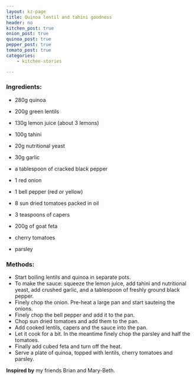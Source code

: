 ```yaml
---
layout: kz-page
title: Quinoa lentil and tahini goodness
header: no
kitchen_post: true
onion_post: true
quinoa_post: true
pepper_post: true
tomato_post: true
categories:
    - kitchen-stories

---
```


### Ingredients:


* 280g quinoa
* 200g green lentils

* 130g lemon juice (about 3 lemons)
* 100g tahini
* 20g nutritional yeast
* 30g garlic
* a tablespoon of cracked black pepper

* 1 red onion
* 1 bell pepper (red or yellow)
* 8 sun dried tomatoes packed in oil
* 3 teaspoons of capers
* 200g of goat feta

* cherry tomatoes
* parsley

### Methods:

* Start boiling lentils and quinoa in separate pots.
* To make the sauce: squeeze the lemon juice, add tahini and nutritional yeast, add crushed garlic, and a tablespoon of freshly ground black pepper.
* Finely chop the onion. Pre-heat a large pan and start sauteing the onions.
* Finely chop the bell pepper and add it to the pan.
* Chop sun dried tomatoes and add them to the pan.
* Add cooked lentils, capers and the sauce into the pan.
* Let it cook for a bit. In the meantime finely chop the parsley and half the tomatoes.
* Finally add cubed feta and turn off the heat.
* Serve a plate of quinoa, topped with lentils, cherry tomatoes and parsley.

**Inspired by** my friends Brian and Mary-Beth.